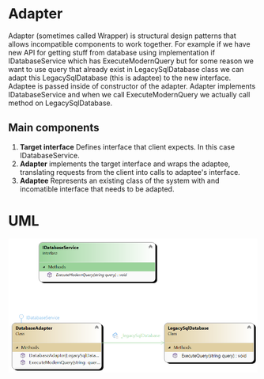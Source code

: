 ﻿# Adapter

Adapter (sometimes called Wrapper) is structural design patterns that allows incompatible components to work together.
For example if we have new API for getting stuff from database using implementation if IDatabaseService which has
ExecuteModernQuery but for some reason we want to use query that already exist in LegacySqlDatabase class we can adapt this LegacySqlDatabase
(this is adaptee) to the new interface. Adaptee is passed inside of constructor of the adapter. Adapter implements
IDatabaseService and when we call ExecuteModernQuery we actually call method on LegacySqlDatabase.

## Main components

1. **Target interface** Defines interface that client expects. In this case IDatabaseService.
2. **Adapter** implements the target interface and wraps the adaptee, translating requests from the client into calls to adaptee's interface.
3. **Adaptee** Represents an existing class of the system with and incomatible interface that needs to be adapted.

# UML 

![Class diagram](Adapter.png)